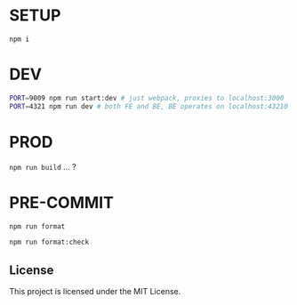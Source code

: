 # SETUP

`npm i`

# DEV

```bash
PORT=9009 npm run start:dev # just webpack, proxies to localhost:3000
PORT=4321 npm run dev # both FE and BE, BE operates on localhost:43210
```

# PROD

`npm run build` ... ?

# PRE-COMMIT

```bash
npm run format
```

```bash
npm run format:check
```

## License

This project is licensed under the MIT License.

